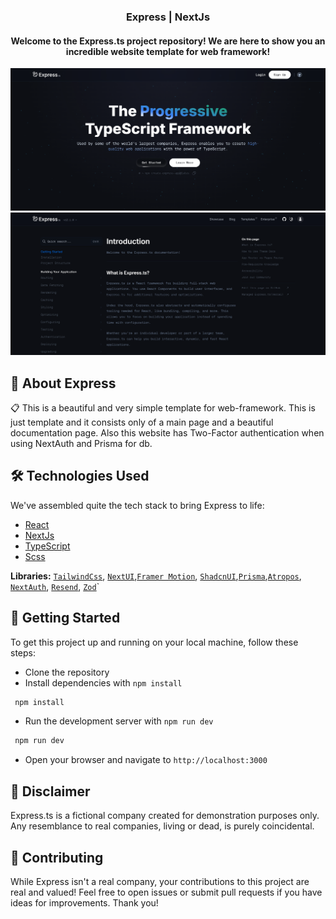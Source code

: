 # <h3 align="center">Express | NextJs</h3>

<h4 align="center">Welcome to the Express.ts project repository! We are here to show you an incredible website template for web framework!</h3>

[![Banner](./public/Express-NextJs-banner-home.png)](https://express-next-js.vercel.app)
[![Banner](./public/Express-NextJs-banner-docs.png)](https://express-next-js.vercel.app)

## 🤖 About Express

📋 This is a beautiful and very simple template for web-framework. This is just template and it consists only of a main page and a beautiful documentation page. Also this website has Two-Factor authentication when using NextAuth and Prisma for db.

## 🛠 Technologies Used

We've assembled quite the tech stack to bring Express to life:

- [React](https://react.dev/)
- [NextJs](https://nextjs.org/)
- [TypeScript](https://www.typescriptlang.org/)
- [Scss](https://sasscss.org/)

**Libraries:** [`TailwindCss`](https://tailwindcss.com/), [`NextUI`](https://nextui.org/),[`Framer Motion`](https://www.framer.com/motion/), [`ShadcnUI`](https://ui.shadcn.com/),[`Prisma`](https://www.prisma.io/),[`Atropos`](https://atroposjs.com/), [`NextAuth`](https://next-auth.js.org/), [`Resend`](https://resend.com/), [`Zod`](https://zod.dev/)`

## 🚀 Getting Started

To get this project up and running on your local machine, follow these steps:

- Clone the repository
- Install dependencies with `npm install`

```bash
 npm install
```

- Run the development server with `npm run dev`

```bash
 npm run dev
```

- Open your browser and navigate to `http://localhost:3000`

## 📜 Disclaimer

Express.ts is a fictional company created for demonstration purposes only. Any resemblance to real companies, living or dead, is purely coincidental.

## 🤝 Contributing

While Express isn't a real company, your contributions to this project are real and valued! Feel free to open issues or submit pull requests if you have ideas for improvements. Thank you!
